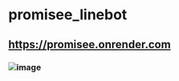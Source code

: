 # promisee_linebot

## https://promisee.onrender.com

### ![image](https://github.com/enpitut2023/promisee_linebot/assets/80336703/8b319949-7bbd-4943-9863-8988d13d1bda)
